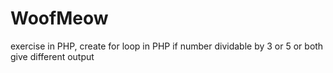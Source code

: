 # WoofMeow
exercise in PHP, create for loop in PHP if number dividable by 3 or 5 or both give different output
